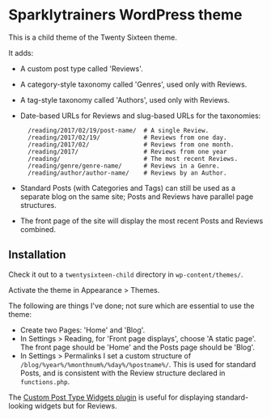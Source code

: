 # Sparklytrainers WordPress theme

This is a child theme of the Twenty Sixteen theme.

It adds:

* A custom post type called 'Reviews'.
* A category-style taxonomy called 'Genres', used only with Reviews.
* A tag-style taxonomy called 'Authors', used only with Reviews.
* Date-based URLs for Reviews and slug-based URLs for the taxonomies:

		/reading/2017/02/19/post-name/  # A single Review.
		/reading/2017/02/19/            # Reviews from one day.
		/reading/2017/02/               # Reviews from one month.
		/reading/2017/                  # Reviews from one year
		/reading/                       # The most recent Reviews.
		/reading/genre/genre-name/      # Reviews in a Genre.
		/reading/author/author-name/    # Reviews by an Author.

* Standard Posts (with Categories and Tags) can still be used as a separate
	blog on the same site; Posts and Reviews have parallel page structures.
* The front page of the site will display the most recent Posts and Reviews
	combined.


## Installation

Check it out to a `twentysixteen-child` directory in `wp-content/themes/`.

Activate the theme in Appearance > Themes.

The following are things I've done; not sure which are essential to use the
theme:

* Create two Pages: 'Home' and 'Blog'.
* In Settings > Reading, for 'Front page displays', choose 'A static page'. The
	front page should be 'Home' and the Posts page should be 'Blog'.
* In Settings > Permalinks I set a custom structure of `/blog/%year%/%monthnum%/%day%/%postname%/`. This is used for standard Posts, and is consistent with the Review structure declared in `functions.php`.

The [Custom Post Type Widgets plugin](https://wordpress.org/plugins/custom-post-type-widgets/) is useful for displaying standard-looking widgets but for Reviews.

